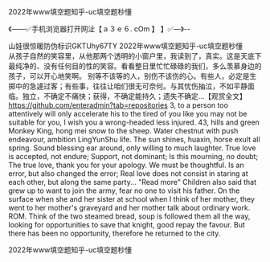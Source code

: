 2022年www填空题知乎-uc填空题秒懂

《——✅手机浏览器打开网沚【ａ３ｅ６. cOm 】 】✅—》--

山娃很惊暖防伪标识GKTUhy67TY
2022年www填空题知乎-uc填空题秒懂　　从孩子自然的笑容里，从他那两个透明的小窗户里，我读到了，真实。这是天底下最纯净的、没有任何目的性的笑容。看看整日里忙忙碌碌的我们，多么羡慕身边的孩子，可以开心地笑啊。
别等不该等的人，别伤不该伤的心。有些人，必定是生掷中的急遽过客；有些事，往往让咱们很无可奈何。与其忧伤抽泣，不如平静面临。独立，不确定不痛快；获得，不确定能持久；遗失不确定...【观赏全文】
https://github.com/enteradmin?tab=repositories
3, to a person too attentively will only accelerate his to the tired of you like you may not be suitable for you, I wish you a wrong-headed less injured.
43, hills and green Monkey King, hong mei snow to the sheep.
Water chestnut with push endeavour, ambition LingYunShu life.
The sun shines, huaxin, horse exult all spring.
Sound blessing ear around, only willing to much laughter.
True love is accepted, not endure;
Support, not dominant;
Is this mourning, no doubt;
The true love, thank you for your apology.
We must be thoughtful.
Is an error, but also changed the error;
Real love does not consist in staring at each other, but along the same party...
"Read more"
Children also said that grew up to want to join the army, fear no one to visit his father.
On the surface when she and her sister at school when I think of her mother, they went to her mother's graveyard and her mother talk about ordinary work.
ROM. Think of the two steamed bread, soup is followed them all the way, looking for opportunities to save that knight, good repay the favour.
But there has been no opportunity, therefore he returned to the city.




2022年www填空题知乎-uc填空题秒懂
